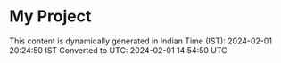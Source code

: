 # My Project

This content is dynamically generated in Indian Time (IST): 2024-02-01 20:24:50 IST
Converted to UTC: 2024-02-01 14:54:50 UTC
